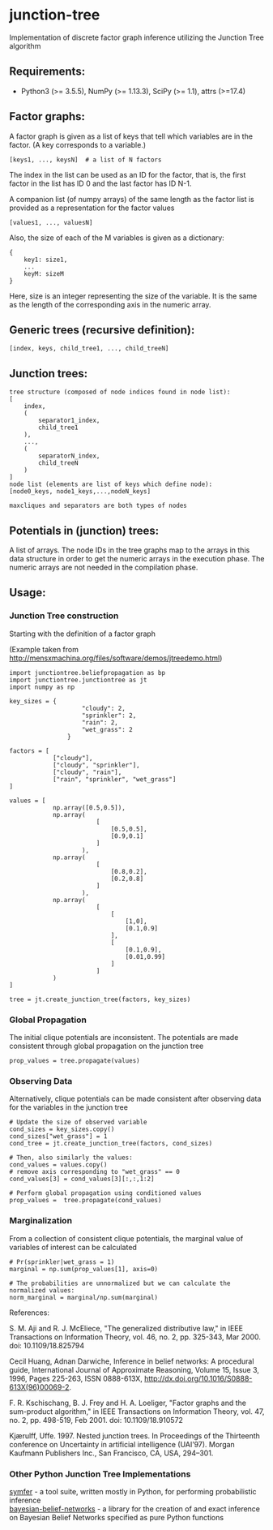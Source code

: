 # junction-tree
Implementation of discrete factor graph inference utilizing the Junction Tree algorithm

Requirements:
-------------

* Python3 (>= 3.5.5), NumPy (>= 1.13.3), SciPy (>= 1.1), attrs (>=17.4)

Factor graphs:
--------------

A factor graph is given as a list of keys that tell which variables are in the
factor. (A key corresponds to a variable.)

```[keys1, ..., keysN]  # a list of N factors```

The index in the list can be used as an ID for the factor, that is, the first
factor in the list has ID 0 and the last factor has ID N-1.

A companion list (of numpy arrays) of the same length as the factor list is
provided as a representation for the factor values

```[values1, ..., valuesN]```

Also, the size of each of the M variables is given as a dictionary:

```
{
    key1: size1,
    ...
    keyM: sizeM
}
```

Here, size is an integer representing the size of the variable. It is the same as
the length of the corresponding axis in the numeric array.


Generic trees (recursive definition):
-------------------------------------

```
[index, keys, child_tree1, ..., child_treeN]
```


Junction trees:
---------------

```
tree structure (composed of node indices found in node list):
[
    index,
    (
        separator1_index,
        child_tree1
    ),
    ...,
    (
        separatorN_index,
        child_treeN
    )
]
node list (elements are list of keys which define node):
[node0_keys, node1_keys,...,nodeN_keys]

maxcliques and separators are both types of nodes
```

Potentials in (junction) trees:
-------------------------------

A list of arrays. The node IDs in the tree graphs map
to the arrays in this data structure in order to get the numeric
arrays in the execution phase. The numeric arrays are not needed
in the compilation phase.




## Usage:

### Junction Tree construction

Starting with the definition of a factor graph

(Example taken from http://mensxmachina.org/files/software/demos/jtreedemo.html)
```
import junctiontree.beliefpropagation as bp
import junctiontree.junctiontree as jt
import numpy as np

key_sizes = {
                    "cloudy": 2,
                    "sprinkler": 2,
                    "rain": 2,
                    "wet_grass": 2
                }

factors = [
            ["cloudy"],
            ["cloudy", "sprinkler"],
            ["cloudy", "rain"],
            ["rain", "sprinkler", "wet_grass"]
]

values = [
            np.array([0.5,0.5]),
            np.array(
                        [
                            [0.5,0.5],
                            [0.9,0.1]
                        ]
                    ),
            np.array(
                        [
                            [0.8,0.2],
                            [0.2,0.8]
                        ]
                    ),
            np.array(
                        [
                            [
                                [1,0],
                                [0.1,0.9]
                            ],
                            [
                                [0.1,0.9],
                                [0.01,0.99]
                            ]
                        ]
            )
]

tree = jt.create_junction_tree(factors, key_sizes)

```


### Global Propagation

The initial clique potentials are inconsistent. The potentials are made consistent through global propagation on the junction tree

```
prop_values = tree.propagate(values)
```

### Observing Data

Alternatively, clique potentials can be made consistent after observing data for the variables in the junction tree

```
# Update the size of observed variable
cond_sizes = key_sizes.copy()
cond_sizes["wet_grass"] = 1
cond_tree = jt.create_junction_tree(factors, cond_sizes)

# Then, also similarly the values:
cond_values = values.copy()
# remove axis corresponding to "wet_grass" == 0
cond_values[3] = cond_values[3][:,:,1:2]

# Perform global propagation using conditioned values
prop_values =  tree.propagate(cond_values)
```

### Marginalization

From a collection of consistent clique potentials, the marginal value of variables of interest can be calculated

```
# Pr(sprinkler|wet_grass = 1)
marginal = np.sum(prop_values[1], axis=0)

# The probabilities are unnormalized but we can calculate the normalized values:
norm_marginal = marginal/np.sum(marginal)
```


References:

S. M. Aji and R. J. McEliece, "The generalized distributive law," in IEEE Transactions on Information Theory, vol. 46, no. 2, pp. 325-343, Mar 2000. doi: 10.1109/18.825794

Cecil Huang, Adnan Darwiche, Inference in belief networks: A procedural guide, International Journal of Approximate Reasoning, Volume 15, Issue 3, 1996, Pages 225-263, ISSN 0888-613X, http://dx.doi.org/10.1016/S0888-613X(96)00069-2.

F. R. Kschischang, B. J. Frey and H. A. Loeliger, "Factor graphs and the sum-product algorithm," in IEEE Transactions on Information Theory, vol. 47, no. 2, pp. 498-519, Feb 2001. doi: 10.1109/18.910572

Kjærulff, Uffe. 1997. Nested junction trees. In Proceedings of the Thirteenth conference on Uncertainty in artificial intelligence (UAI’97). Morgan Kaufmann Publishers Inc., San Francisco, CA, USA, 294–301.

### Other Python Junction Tree Implementations

[symfer](https://mbsd.cs.ru.nl/symfer/index.html) - a tool suite, written mostly in Python, for performing probabilistic inference  
[bayesian-belief-networks](https://github.com/eBay/bayesian-belief-networks) - a library for the creation of and exact inference on Bayesian Belief Networks specified as pure Python functions
